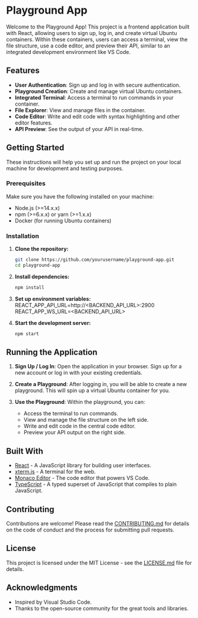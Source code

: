 # Playground App

Welcome to the Playground App! This project is a frontend application built with React, allowing users to sign up, log in, and create virtual Ubuntu containers. Within these containers, users can access a terminal, view the file structure, use a code editor, and preview their API, similar to an integrated development environment like VS Code.

## Features

- **User Authentication**: Sign up and log in with secure authentication.
- **Playground Creation**: Create and manage virtual Ubuntu containers.
- **Integrated Terminal**: Access a terminal to run commands in your container.
- **File Explorer**: View and manage files in the container.
- **Code Editor**: Write and edit code with syntax highlighting and other editor features.
- **API Preview**: See the output of your API in real-time.

## Getting Started

These instructions will help you set up and run the project on your local machine for development and testing purposes.

### Prerequisites

Make sure you have the following installed on your machine:

- Node.js (>=14.x.x)
- npm (>=6.x.x) or yarn (>=1.x.x)
- Docker (for running Ubuntu containers)

### Installation

1. **Clone the repository:**
   ```bash
   git clone https://github.com/yourusername/playground-app.git
   cd playground-app

2. **Install dependencies:**
   ```bash
   npm install

3. **Set up environment variables:**
    REACT_APP_API_URL=http://<BACKEND_API_URL>:2900
    REACT_APP_WS_URL=<BACKEND_API_URL>

4. **Start the development server:**
    ```bash
    npm start

## Running the Application


1. **Sign Up / Log In**: Open the application in your browser. Sign up for a new account or log in with your existing credentials.

2. **Create a Playground**: After logging in, you will be able to create a new playground. This will spin up a virtual Ubuntu container for you.

3. **Use the Playground**: Within the playground, you can:
   - Access the terminal to run commands.
   - View and manage the file structure on the left side.
   - Write and edit code in the central code editor.
   - Preview your API output on the right side.

## Built With

- [React](https://reactjs.org/) - A JavaScript library for building user interfaces.
- [xterm.js](https://xtermjs.org/) - A terminal for the web.
- [Monaco Editor](https://microsoft.github.io/monaco-editor/) - The code editor that powers VS Code.
- [TypeScript](https://www.typescriptlang.org/) - A typed superset of JavaScript that compiles to plain JavaScript.

## Contributing

Contributions are welcome! Please read the [CONTRIBUTING.md](CONTRIBUTING.md) for details on the code of conduct and the process for submitting pull requests.

## License

This project is licensed under the MIT License - see the [LICENSE.md](LICENSE.md) file for details.

## Acknowledgments

- Inspired by Visual Studio Code.
- Thanks to the open-source community for the great tools and libraries.
